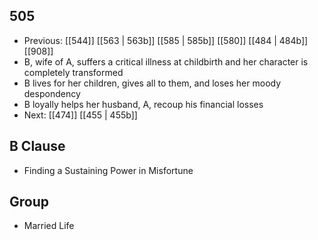 ## 505
- Previous: [[544]] [[563 | 563b]] [[585 | 585b]] [[580]] [[484 | 484b]] [[908]] 
- B, wife of A, suffers a critical illness at childbirth and her character is completely transformed
- B lives for her children, gives all to them, and loses her moody despondency
- B loyally helps her husband, A, recoup his financial losses
- Next: [[474]] [[455 | 455b]] 

## B Clause
- Finding a Sustaining Power in Misfortune

## Group
- Married Life

